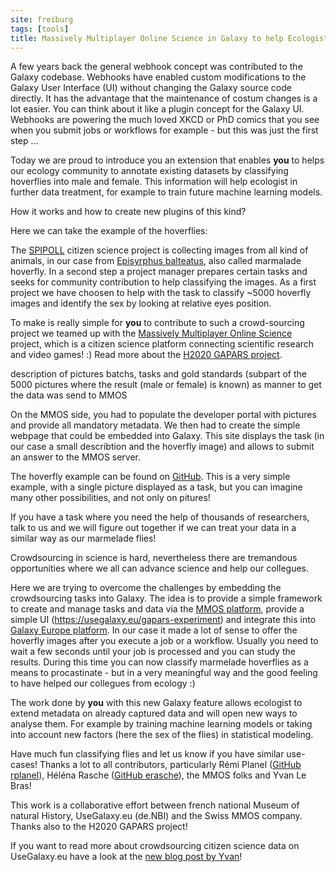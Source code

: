 ```yaml
---
site: freiburg
tags: [tools]
title: Massively Multiplayer Online Science in Galaxy to help Ecologists - a citizen science project.
---
```


A few years back the general webhook concept was contributed to the Galaxy codebase.
Webhooks have enabled custom modifications to the Galaxy User Interface (UI) without changing the Galaxy source code directly.
It has the advantage that the maintenance of costum changes is a lot easier. You can think about it like a plugin concept for the Galaxy UI.
Webhooks are powering the much loved XKCD or PhD comics that you see when you submit jobs or workflows for example - but this was just the first step ...

Today we are proud to introduce you an extension that enables __you__ to helps our ecology community to annotate existing datasets
by classifying hoverflies into male and female. This information will help ecologist in further data treatment, for example to train future machine learning models.

How it works and how to create new plugins of this kind?

Here we can take the example of the hoverflies:

The [SPIPOLL](https://www.spipoll.org) citizen science project is collecting images from all kind of animals, in our case from
[Episyrphus balteatus](https://en.wikipedia.org/wiki/Episyrphus_balteatus), also called marmalade hoverfly. In a second step a project manager
prepares certain tasks and seeks for community contribution to help classifying the images.
As a first project we have choosen to help with the task to classify ~5000 hoverfly images and identify the sex by looking at relative eyes position.

To make is really simple for __you__ to contribute to such a crowd-sourcing project we teamed up with the [Massively Multiplayer Online Science](http://mmos.ch)
project, which is a citizen science platform connecting scientific research and video games! :)
Read more about the [H2020 GAPARS project](http://gapars.mmos.ch).

description of pictures batchs, tasks and gold standards (subpart of the 5000 pictures where the result (male or female) is known) as manner to get the data was send to MMOS

On the MMOS side, you had to populate the developer portal with pictures and provide all mandatory metadata.
We then had to create the simple webpage that could be embedded into Galaxy. This site displays the task (in our case a small describtion and the hoverfly image)
and allows to submit an answer to the MMOS server.

The hoverfly example can be found on [GitHub](https://github.com/galaxyecology/webhook_SPIPOLL_Flash/blob/master/templates/guess.html).
This is a very simple example, with a single picture displayed as a task, but you can imagine many other possibilities, and not only on pitures!

If you have a task where you need the help of thousands of researchers, talk to us and we will figure out together
if we can treat your data in a similar way as our marmelade flies!

Crowdsourcing in science is hard, nevertheless there are tremandous opportunities where we all can advance science and help our collegues.

Here we are trying to overcome the challenges by embedding the crowdsourcing tasks into Galaxy.
The idea is to provide a simple framework to create and manage tasks and data via the [MMOS platform](http://mmos.ch),
provide a simple UI (https://usegalaxy.eu/gapars-experiment) and integrate this into [Galaxy Europe platform](https://usegalaxy.eu).
In our case it made a lot of sense to offer the hoverfly images after you execute a job or a workflow. Usually you need to wait a few seconds until your job is
processed and you can study the results. During this time you can now classify marmelade hoverflies as a means to procastinate - but in a very meaningful way and the
good feeling to have helped our collegues from ecology :)

The work done by __you__ with this new Galaxy feature allows ecologist to extend metadata on already captured data
and will open new ways to analyse them. For example by
training machine learning models or taking into account new factors (here the sex of the flies) in statistical modeling.

Have much fun classifying flies and let us know if you have similar use-cases!
Thanks a lot to all contributors, particularly Rémi Planel ([GitHub rplanel](https://github.com/rplanel/)), Héléna Rasche ([GitHub erasche](https://github.com/erasche/)), the MMOS folks and Yvan Le Bras!

This work is a collaborative effort between french national Museum of natural History, UseGalaxy.eu (de.NBI) and the Swiss MMOS company. Thanks also to the H2020 GAPARS project!

If you want to read more about crowdsourcing citizen science data on UseGalaxy.eu have a look at the [new blog post by Yvan](https://galaxyproject.org/blog/2020+++++++++/)! 

